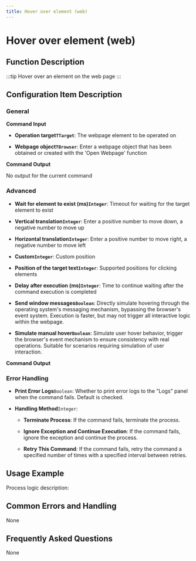 ```yaml
---
title: Hover over element (web)
---
```


# Hover over element (web)

## Function Description

:::tip 
Hover over an element on the web page
:::

## Configuration Item Description

### General

**Command Input**

- **Operation target`TTarget`**: The webpage element to be operated on

- **Webpage object`TBrowser`**: Enter a webpage object that has been obtained or created with the 'Open Webpage' function


**Command Output**

No output for the current command

### Advanced

- **Wait for element to exist (ms)`Integer`**: Timeout for waiting for the target element to exist

- **Vertical translation`Integer`**: Enter a positive number to move down, a negative number to move up

- **Horizontal translation`Integer`**: Enter a positive number to move right, a negative number to move left

- **Custom`Integer`**: Custom position

- **Position of the target text`Integer`**: Supported positions for clicking elements

- **Delay after execution (ms)`Integer`**: Time to continue waiting after the command execution is completed

- **Send window messages`Boolean`**: Directly simulate hovering through the operating system's messaging mechanism, bypassing the browser's event system. Execution is faster, but may not trigger all interactive logic within the webpage.

- **Simulate manual hover`Boolean`**: Simulate user hover behavior, trigger the browser's event mechanism to ensure consistency with real operations. Suitable for scenarios requiring simulation of user interaction.


**Command Output**

### Error Handling

- **Print Error Logs**`Boolean`: Whether to print error logs to the "Logs" panel when the command fails. Default is checked. 

- **Handling Method**`Integer`:

    - **Terminate Process**: If the command fails, terminate the process.

    - **Ignore Exception and Continue Execution**: If the command fails, ignore the exception and continue the process.

    - **Retry This Command**: If the command fails, retry the command a specified number of times with a specified interval between retries.

## Usage Example

Process logic description:

## Common Errors and Handling

None

## Frequently Asked Questions

None

